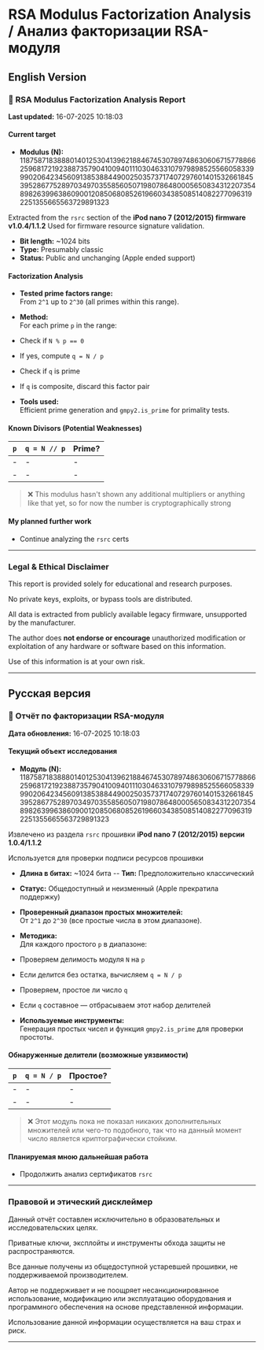 # RSA Modulus Factorization Analysis / Анализ факторизации RSA-модуля

## English Version

### 🔐 RSA Modulus Factorization Analysis Report

**Last updated:** 16-07-2025 10:18:03

#### Current target

- **Modulus (N):**
 118758718388801401253041396218846745307897486306067157788662596817219238873579041009401110304633107979898525566058339990206423456091385388449002503573717407297601401532661845395286775289703497035585605071980786480005650834312207354898263996386090012085068085261966034385085140822770963192251355665563729891323

Extracted from the `rsrc` section of the **iPod nano 7 (2012/2015) firmware v1.0.4/1.1.2** 
Used for firmware resource signature validation.


- **Bit length:** ~1024 bits  
- **Type:** Presumably classic  
- **Status:** Public and unchanging (Apple ended support)

#### Factorization Analysis

- **Tested prime factors range:**  
From `2^1` up to `2^30` (all primes within this range).

- **Method:**  
For each prime `p` in the range:  
- Check if `N % p == 0`  
- If yes, compute `q = N / p`  
- Check if `q` is prime  
- If `q` is composite, discard this factor pair

- **Tools used:**  
Efficient prime generation and `gmpy2.is_prime` for primality tests.

#### Known Divisors (Potential Weaknesses)

| `p`     | `q = N // p`  | Prime?  |
|---------|----------------|----------|
| -     | -    | -      |
| -  | -    | -      |

> ❌ This modulus hasn't shown any additional multipliers or anything like that yet, so for now the number is cryptographically strong

#### My planned further work

- Continue analyzing the `rsrc` certs

---

### Legal & Ethical Disclaimer

This report is provided solely for educational and research purposes.

No private keys, exploits, or bypass tools are distributed.

All data is extracted from publicly available legacy firmware, unsupported by the manufacturer.

The author does **not endorse or encourage** unauthorized modification or exploitation of any hardware or software based on this information.

Use of this information is at your own risk.

---

## Русская версия

### 🔐 Отчёт по факторизации RSA-модуля

**Дата обновления:** 16-07-2025 10:18:03

#### Текущий объект исследования

- **Модуль (N):**
 118758718388801401253041396218846745307897486306067157788662596817219238873579041009401110304633107979898525566058339990206423456091385388449002503573717407297601401532661845395286775289703497035585605071980786480005650834312207354898263996386090012085068085261966034385085140822770963192251355665563729891323

Извлечено из раздела `rsrc` прошивки **iPod nano 7 (2012/2015) версии 1.0.4/1.1.2**

Используется для проверки подписи ресурсов прошивки

- **Длина в битах:** ~1024 бита
-- **Тип:** Предположительно классический
- **Статус:** Общедоступный и неизменный (Apple прекратила поддержку)

- **Проверенный диапазон простых множителей:**  
От `2^1` до `2^30` (все простые числа в этом диапазоне).

- **Методика:**  
Для каждого простого `p` в диапазоне:  
- Проверяем делимость модуля `N` на `p`  
- Если делится без остатка, вычисляем `q = N / p`  
- Проверяем, простое ли число `q`  
- Если `q` составное — отбрасываем этот набор делителей

- **Используемые инструменты:**  
Генерация простых чисел и функция `gmpy2.is_prime` для проверки простоты.

#### Обнаруженные делители (возможные уязвимости)

| `p`     | `q = N / p` | Простое? |
|---------|--------------|------------|
| -     | -   | -      |
| -  | -   | -      |

> ❌ Этот модуль пока не показал никаких дополнительных множителей или чего-то подобного, так что на данный момент число является криптографически стойким.

#### Планируемая мною дальнейшая работа

- Продолжить анализ сертификатов `rsrc`

---

### Правовой и этический дисклеймер

Данный отчёт составлен исключительно в образовательных и исследовательских целях.

Приватные ключи, эксплойты и инструменты обхода защиты не распространяются.

Все данные получены из общедоступной устаревшей прошивки, не поддерживаемой производителем.

Автор не поддерживает и не поощряет несанкционированное использование, модификацию или эксплуатацию оборудования и программного обеспечения на основе представленной информации.

Использование данной информации осуществляется на ваш страх и риск.

---
